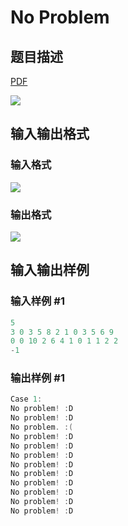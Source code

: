 # No Problem

## 题目描述

[problemUrl]: https://uva.onlinejudge.org/index.php?option=com_onlinejudge&Itemid=8&category=78&page=show_problem&problem=2655

[PDF](https://uva.onlinejudge.org/external/116/p11608.pdf)

![](https://cdn.luogu.com.cn/upload/vjudge_pic/UVA11608/108447882094e35cda81d4c2aebbdef92f05550c.png)

## 输入输出格式

### 输入格式

![](https://cdn.luogu.com.cn/upload/vjudge_pic/UVA11608/3d80de908352b09600af1a82b9b3b68e9b078f25.png)

### 输出格式

![](https://cdn.luogu.com.cn/upload/vjudge_pic/UVA11608/cb5e79ed37b2c36011d9676e98392ab84976d36c.png)

## 输入输出样例

### 输入样例 #1

```cpp
5
3 0 3 5 8 2 1 0 3 5 6 9
0 0 10 2 6 4 1 0 1 1 2 2
-1
```


### 输出样例 #1

```cpp
Case 1:
No problem! :D
No problem! :D
No problem. :(
No problem! :D
No problem! :D
No problem! :D
No problem! :D
No problem! :D
No problem! :D
No problem! :D
No problem! :D
No problem! :D
```


